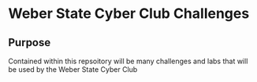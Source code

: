 # Weber State Cyber Club Challenges

## Purpose 

Contained within this repsoitory will be many challenges and labs that will be used by the Weber State Cyber Club
